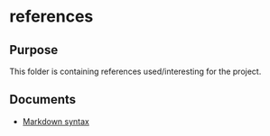 # references

## Purpose

This folder is containing references used/interesting for the project.

## Documents

- [Markdown syntax](https://github.com/ropy1971/azure-functions/blob/master/references/markdown-cheatsheet-online.pdf)
